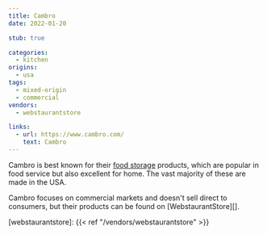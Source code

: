 ```yaml
---
title: Cambro
date: 2022-01-20

stub: true

categories:
  - kitchen
origins:
  - usa
tags:
  - mixed-origin
  - commercial
vendors:
  - webstaurantstore

links:
  - url: https://www.cambro.com/
    text: Cambro
---
```


Cambro is best known for their [food storage][] products, which are popular in
food service but also excellent for home. The vast majority of these are made in
the USA.

Cambro focuses on commercial markets and doesn't sell direct to consumers, but
their products can be found on [WebstaurantStore][].

[food storage]: https://www.cambro.com/products/food-storage
[webstaurantstore]: {{< ref "/vendors/webstaurantstore" >}}

